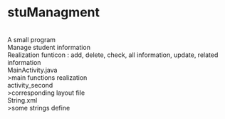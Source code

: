 # stuManagment
<br>
A small program
<br>
Manage student information
<br>
Realization funticon : add, delete, check, all information, update, related information
<br>
MainActivity.java
<br>
>main functions realization
<br>
activity_second
<br>
>corresponding layout file
<br>
String.xml
<br>
>some strings define
